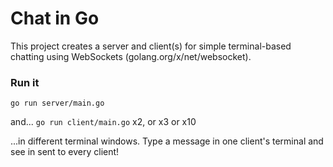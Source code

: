 # Chat in Go #

This project creates a server and client(s) for simple terminal-based chatting using WebSockets (golang.org/x/net/websocket).

### Run it ###

`go run server/main.go` 

and...
`go run client/main.go` x2, or x3 or x10

...in different terminal windows. Type a message in one client's terminal and see in sent to every client!
